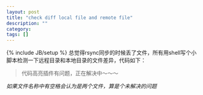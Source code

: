 ```yaml
---
layout: post
title: "check diff local file and remote file"
description: ""
category: 
tags: []
---
```

{% include JB/setup %}
总觉得rsync同步的时候丢了文件，所有用shell写个小脚本检测一下远程目录和本地目录的文件差异，代码如下：

>代码高亮插件有问题，正在解决中～～～

*如果文件名称中有空格会认为是两个文件，算是个未解决的问题*

